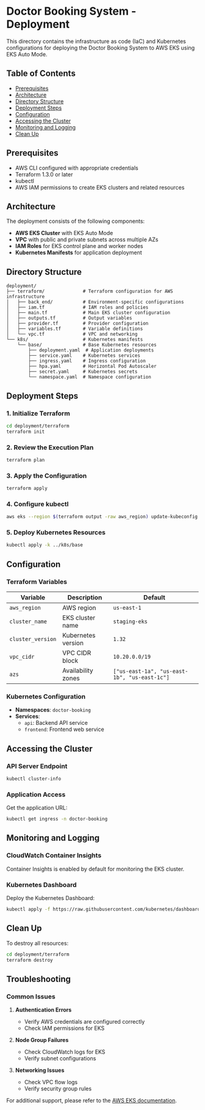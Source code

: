 # Doctor Booking System - Deployment

This directory contains the infrastructure as code (IaC) and Kubernetes configurations for deploying the Doctor Booking System to AWS EKS using EKS Auto Mode.

## Table of Contents
- [Prerequisites](#prerequisites)
- [Architecture](#architecture)
- [Directory Structure](#directory-structure)
- [Deployment Steps](#deployment-steps)
- [Configuration](#configuration)
- [Accessing the Cluster](#accessing-the-cluster)
- [Monitoring and Logging](#monitoring-and-logging)
- [Clean Up](#clean-up)

## Prerequisites

- AWS CLI configured with appropriate credentials
- Terraform 1.3.0 or later
- kubectl
- AWS IAM permissions to create EKS clusters and related resources

## Architecture

The deployment consists of the following components:

- **AWS EKS Cluster** with EKS Auto Mode
- **VPC** with public and private subnets across multiple AZs
- **IAM Roles** for EKS control plane and worker nodes
- **Kubernetes Manifests** for application deployment

## Directory Structure

```
deployment/
├── terraform/              # Terraform configuration for AWS infrastructure
│   ├── back_end/           # Environment-specific configurations
│   ├── iam.tf              # IAM roles and policies
│   ├── main.tf             # Main EKS cluster configuration
│   ├── outputs.tf          # Output variables
│   ├── provider.tf         # Provider configuration
│   ├── variables.tf        # Variable definitions
│   └── vpc.tf              # VPC and networking
└── k8s/                    # Kubernetes manifests
    └── base/               # Base Kubernetes resources
        ├── deployment.yaml  # Application deployments
        ├── service.yaml    # Kubernetes services
        ├── ingress.yaml    # Ingress configuration
        ├── hpa.yaml        # Horizontal Pod Autoscaler
        ├── secret.yaml     # Kubernetes secrets
        └── namespace.yaml  # Namespace configuration
```

## Deployment Steps

### 1. Initialize Terraform

```bash
cd deployment/terraform
terraform init
```

### 2. Review the Execution Plan

```bash
terraform plan
```

### 3. Apply the Configuration

```bash
terraform apply
```

### 4. Configure kubectl

```bash
aws eks --region $(terraform output -raw aws_region) update-kubeconfig --name $(terraform output -raw cluster_name)
```

### 5. Deploy Kubernetes Resources

```bash
kubectl apply -k ../k8s/base
```

## Configuration

### Terraform Variables

| Variable | Description | Default |
|----------|-------------|---------|
| `aws_region` | AWS region | `us-east-1` |
| `cluster_name` | EKS cluster name | `staging-eks` |
| `cluster_version` | Kubernetes version | `1.32` |
| `vpc_cidr` | VPC CIDR block | `10.20.0.0/19` |
| `azs` | Availability zones | `["us-east-1a", "us-east-1b", "us-east-1c"]` |

### Kubernetes Configuration

- **Namespaces**: `doctor-booking`
- **Services**:
  - `api`: Backend API service
  - `frontend`: Frontend web service

## Accessing the Cluster

### API Server Endpoint

```bash
kubectl cluster-info
```

### Application Access

Get the application URL:

```bash
kubectl get ingress -n doctor-booking
```

## Monitoring and Logging

### CloudWatch Container Insights

Container Insights is enabled by default for monitoring the EKS cluster.

### Kubernetes Dashboard

Deploy the Kubernetes Dashboard:

```bash
kubectl apply -f https://raw.githubusercontent.com/kubernetes/dashboard/v2.7.0/aio/deploy/recommended.yaml
```

## Clean Up

To destroy all resources:

```bash
cd deployment/terraform
terraform destroy
```

## Troubleshooting

### Common Issues

1. **Authentication Errors**
   - Verify AWS credentials are configured correctly
   - Check IAM permissions for EKS

2. **Node Group Failures**
   - Check CloudWatch logs for EKS
   - Verify subnet configurations

3. **Networking Issues**
   - Check VPC flow logs
   - Verify security group rules

For additional support, please refer to the [AWS EKS documentation](https://docs.aws.amazon.com/eks/latest/userguide/what-is-eks.html).